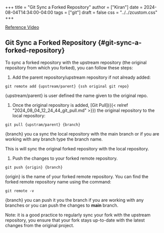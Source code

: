 +++
title = "Git Sync a Forked Repository"
author = ["Kiran"]
date = 2024-08-04T14:34:00-04:00
tags = ["git"]
draft = false
css = "../../zcustom.css"
+++

[Reference Video](https://www.youtube.com/watch?v=oJoyyTxtRRg)


## Git Sync a Forked Repository {#git-sync-a-forked-repository}

To sync a forked repository with the upstream repository (the original repository from which you forked), you can follow these steps:

1.  Add the parent repository/upstream repository if not already added:

<!--listend-->

```linux
git remote add {upstream/parent} {ssh original git repo}
```

{upstream/parent} is user defined the name given to the original repo.

1.  Once the original repository is added, [Git Pull]({{< relref "2024_08_04_12_24_44_git_pull.md" >}})  the original repository to the local repository:

<!--listend-->

```linux
git pull {upstram/parent} {branch}
```

{branch} you ca sync the local repository with the main branch or if you are working with any branch type the branch name.

This is will sync the original forked repository with the local repository.

1.  Push the changes to your forked remote repository.

<!--listend-->

```linux
git push {origin} {branch}
```

{origin} is the name of your forked remote repository. You can find the forked remote repository name using the command:

```linux
git remote -v
```

{branch} you can push it you the branch if you are working with any branches or you can push the changes to **main** branch.

Note: it is a good practice to regularly sync your fork with the upstream repository, you ensure that your fork stays up-to-date with the latest changes from the original project.
